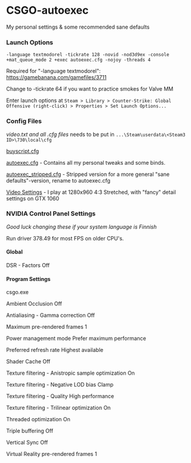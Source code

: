 # CSGO-autoexec
My personal settings &amp; some recommended sane defaults


### Launch Options
    -language textmodorel -tickrate 128 -novid -nod3d9ex -console +mat_queue_mode 2 +exec autoexec.cfg -nojoy -threads 4

Required for "-language textmodorel": https://gamebanana.com/gamefiles/3711

Change to -tickrate 64 if you want to practice smokes for Valve MM

Enter launch options at
`Steam > Library > Counter-Strike: Global Offensive (right-click) > Properties > Set Launch Options...`



### Config Files

*video.txt and all .cfg files* needs to be put in `...\Steam\userdata\<Steam3 ID>\730\local\cfg`


[buyscript.cfg](buyscript.cfg)


[autoexec.cfg](autoexec.cfg) - Contains all my personal tweaks and some binds.


[autoexec_stripped.cfg](autoexec_stripped.cfg) - Stripped version for a more general "sane defaults"-version, rename to autoexec.cfg


[Video Settings](video.txt) - I play at 1280x960 4:3 Stretched, with "fancy" detail settings on GTX 1060



### NVIDIA Control Panel Settings

*Good luck changing these if your system language is Finnish* 

Run driver 378.49 for most FPS on older CPU's.

#### **Global**

DSR - Factors    Off


#### **Program Settings**

csgo.exe

Ambient Occlusion					Off

Antialiasing - Gamma correction		Off

Maximum pre-rendered frames			1

Power management mode               Prefer maximum performance

Preferred refresh rate              Highest available

Shader Cache                        Off

Texture filtering - Anistropic sample optimization          On

Texture filtering - Negative LOD bias                       Clamp

Texture filtering - Quality                                 High performance

Texture filtering - Trilinear optimization                  On

Threaded optimization                                       On

Triple buffering                                            Off

Vertical Sync                                               Off

Virtual Reality pre-rendered frames                         1
